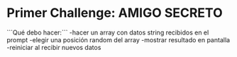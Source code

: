 <h1>Primer Challenge: AMIGO SECRETO</h1>
```Qué debo hacer:```
-hacer un array con datos string recibidos en el prompt
-elegir una posición random del array
-mostrar resultado en pantalla
-reiniciar al recibir nuevos datos